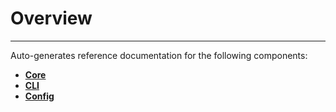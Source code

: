 # Overview

---

Auto-generates reference documentation for the following components:

- **[Core](./core.md)**
- **[CLI](./cli.md)**
- **[Config](./configuration.md)**
